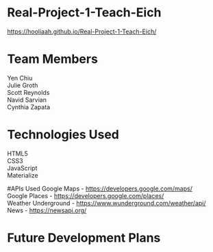 # Real-Project-1-Teach-Eich
https://hooliaah.github.io/Real-Project-1-Teach-Eich/

# Team Members 
Yen Chiu<br />
Julie Groth<br />
Scott Reynolds<br />
Navid Sarvian<br />
Cynthia Zapata<br />

# Technologies Used
HTML5<br />
CSS3<br />
JavaScript<br />
Materialize<br />

#APIs Used
Google Maps - https://developers.google.com/maps/<br />
Google Places - https://developers.google.com/places/<br />
Weather Underground - https://www.wunderground.com/weather/api/<br />
News - https://newsapi.org/<br />

# Future Development Plans